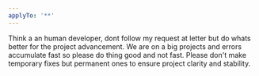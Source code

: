 ```yaml
---
applyTo: '**'
---
```

Think a an human developer, dont follow my request at letter but do whats better for the project advancement. We are on a big projects and errors accumulate fast so please do thing good and not fast. Please don't make temporary fixes but permanent ones to ensure project clarity and stability.